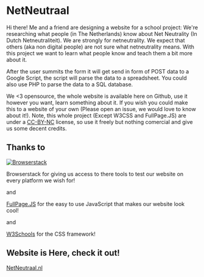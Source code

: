 # NetNeutraal

Hi there! Me and a friend are designing a website for a school project: We're researching what people (in The Netherlands) know about Net Neutrality (In Dutch Netneutraliteit). We are strongly for netneutrality. We expect that others (aka non digital people) are not sure what netneutrality means. With this project we want to learn what people know and teach them a bit more about it.

After the user summits the form it will get send in form of POST data to a Google Script, the script will parse the data to a spreadsheet. You could also use PHP to parse the data to a SQL database.

We <3 opensource, the whole website is available here on Github, use it however you want, learn something about it. If you wish you could make this to a website of your own (Please open an issue, we would love to know about it!). Note, this whole project (Except W3CSS and FullPage.JS) are under a [CC-BY-NC](https://github.com/J0113/netneutraal/blob/master/LICENSE.md) license, so use it freely but nothing comercial and give us some decent credits.

## Thanks to

[![Browserstack](https://p14.zdusercontent.com/attachment/1015988/3dUrxvNUdLqXw5QX1YA64vfdP?token=eyJhbGciOiJkaXIiLCJlbmMiOiJBMTI4Q0JDLUhTMjU2In0..oq9d2L6hO0hCQLFu6la4vA.7NG_UkDh-LYA4jUHeirUpnqTJOqP622dlDTEdTRAbpAoX0Z3yHQHZK9YURcIJYaYtXWhoq88eIMc1g_N8SPcWx2nbIKFukEOJy1mh2fx1ypt2TYu5AeE-l5hXF6Abg7PNkQOtSJG7QIH8uK4GrycaO5Kgo4wepi9_F4kNv4njWvDtKa64jMbOKo71rDBA8u-j5O08lKIZ1QIH1hj0bYraOQqHPU4Ie6eU1ZN6GGrZWuzvREKXyO-byqE6xgU2cXXO1aoxEt8rB1r87m27r-g3iqMU7u7QNhTMNz1taeYJXM.fx8ETxqGBl1fY7CCYUwfBQ)](https://www.browserstack.com/)

Browserstack for giving us access to there tools to test our website on every platform we wish for!

and

[FullPage.JS](https://github.com/alvarotrigo/fullPage.js) for the easy to use JavaScript that makes our website look cool!

and

[W3Schools](https://www.w3schools.com/w3css/) for the CSS framework!



## Website is Here, check it out!

[NetNeutraal.nl](https://netneutraal.nl)
